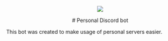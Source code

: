 <p align="center">
  <img src="https://wmpics.pics/di-KQ5Y.png" />
</p>

<p align="center">
  # Personal Discord bot
</p>

This bot was created to make usage of personal servers easier.
